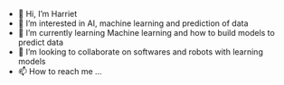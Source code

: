 - 👋 Hi, I’m Harriet
- 👀 I’m interested in AI, machine learning and prediction of data 
- 🌱 I’m currently learning Machine learning and how to build models to predict data
- 💞️ I’m looking to collaborate on softwares and robots with learning models
- 📫 How to reach me ...

<!---
harrietfiagbor/harrietfiagbor is a ✨ special ✨ repository because its `README.md` (this file) appears on your GitHub profile.
You can click the Preview link to take a look at your changes.
--->
